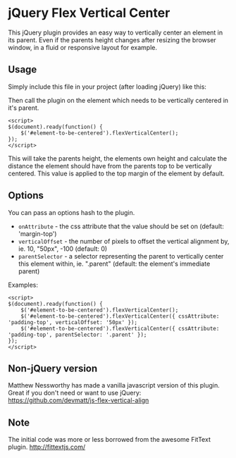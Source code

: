 jQuery Flex Vertical Center
===========================

This jQuery plugin provides an easy way to vertically center an element in its parent. Even if the parents height changes after resizing the browser window, in a fluid or responsive layout for example.


Usage
-----

Simply include this file in your project (after loading jQuery) like this:

<script defer src="js/jquery.flexverticalcenter.js"></script>

Then call the plugin on the element which needs to be vertically centered in it's parent.

	<script>
	$(document).ready(function() {
		$('#element-to-be-centered').flexVerticalCenter();
	});
	</script>

This will take the parents height, the elements own height and calculate the distance the element should have from the parents top to be vertically centered. This value is applied to the top margin of the element by default.


Options
-------

You can pass an options hash to the plugin.

 - `onAttribute` - the css attribute that the value should be set on (default: 'margin-top')
 - `verticalOffset` - the number of pixels to offset the vertical alignment by, ie. 10, "50px", -100 (default: 0)
 - `parentSelector` - a selector representing the parent to vertically center this element within, ie. ".parent" (default: the element's immediate parent)

Examples:

	<script>
	$(document).ready(function() {
		$('#element-to-be-centered').flexVerticalCenter();
		$('#element-to-be-centered').flexVerticalCenter({ cssAttribute: 'padding-top', verticalOffset: '50px' });
		$('#element-to-be-centered').flexVerticalCenter({ cssAttribute: 'padding-top', parentSelector: '.parent' });
	});
	</script>


Non-jQuery version
------------------

Matthew Nessworthy has made a vanilla javascript version of this plugin. Great if you don't need or want to use jQuery: https://github.com/devmatt/js-flex-vertical-align


Note
----

The initial code was more or less borrowed from the awesome FitText plugin. http://fittextjs.com/
